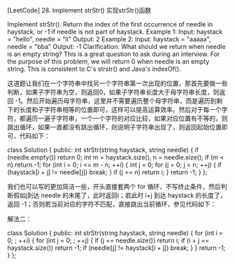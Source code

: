 [LeetCode] 28. Implement strStr() 实现strStr()函数 

 
Implement strStr().
Return the index of the first occurrence of needle in haystack, or -1 if needle is not part of haystack.
Example 1:
Input: haystack = "hello", needle = "ll"
Output: 2
Example 2:
Input: haystack = "aaaaa", needle = "bba"
Output: -1
Clarification:
What should we return when needle is an empty string? This is a great question to ask during an interview.
For the purpose of this problem, we will return 0 when needle is an empty string. This is consistent to C's strstr() and Java's indexOf().
 
这道题让我们在一个字符串中找另一个字符串第一次出现的位置，那首先要做一些判断，如果子字符串为空，则返回0，如果子字符串长度大于母字符串长度，则返回 -1。然后开始遍历母字符串，这里并不需要遍历整个母字符串，而是遍历到剩下的长度和子字符串相等的位置即可，这样可以提高运算效率。然后对于每一个字符，都遍历一遍子字符串，一个一个字符的对应比较，如果对应位置有不等的，则跳出循环，如果一直都没有跳出循环，则说明子字符串出现了，则返回起始位置即可，代码如下：
 

class Solution {
public:
    int strStr(string haystack, string needle) {
        if (needle.empty()) return 0;
        int m = haystack.size(), n = needle.size();
        if (m < n) return -1;
        for (int i = 0; i <= m - n; ++i) {
            int j = 0;
            for (j = 0; j < n; ++j) {
                if (haystack[i + j] != needle[j]) break;
            }
            if (j == n) return i;
        }
        return -1;
    }
};

 
我们也可以写的更加简洁一些，开头直接套两个 for 循环，不写终止条件，然后判断假如j到达 needle 的末尾了，此时返回i；若此时 i+j 到达 haystack 的长度了，返回 -1；否则若当前对应的字符不匹配，直接跳出当前循环，参见代码如下：
 
解法二：

class Solution {
public:
    int strStr(string haystack, string needle) {
        for (int i = 0; ; ++i) {
            for (int j = 0; ; ++j) {
                if (j == needle.size()) return i;
                if (i + j == haystack.size()) return -1;
                if (needle[j] != haystack[i + j]) break;
            }
        }
        return -1;
    }
};